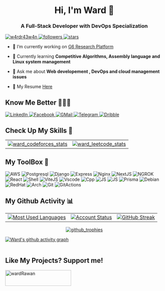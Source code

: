 <h1 align="center">Hi, I'm Ward 👋</h1>
<h3 align="center">A Full-Stack Developer with DevOps Specialization</h3>

<p align="left"> 
  <a href="https://github.com/w4rdr43w4n" target="_blank">
    <img src="https://komarev.com/ghpvc/?username=w4rdr43w4n&label=Profile%20views&color=ff8234&style=flat" alt="w4rdr43w4n" /> 
  </a> 
  <a href="https://github.com/w4rdr43w4n?tab=followers" target="_blank">
    <img alt="followers" src="https://img.shields.io/github/followers/w4rdr43w4n?label=Followers&style=social">
  </a>
  <a href="https://github.com/w4rdr43w4n?tab=stars" target="_blank"> 
    <img src="https://img.shields.io/github/stars/w4rdr43w4n?label=Stars" alt="stars" />
  </a>
</p>

- 🔭 I’m currently working on [G6 Research Platform](https://github.com/w4rdr43w4n/G6Latest)

- 🌱 Currently learning **Competitive Algorithms, Assembly language and Linux system management**

- 💬 Ask me about **Web developement , DevOps and cloud management issues**

- 📄 My Resume [Here](https://drive.google.com/file/d/1HjNSyAanv3l5reKfXd1IBjPQgQ9V3kAl/view?usp=drive_link)


## Know Me Better 🧑🏻‍💻

<p align="left">
  <!-- LinkedIn -->
  <a href="https://www.linkedin.com/in/ward-raawan-857260314" target="_blank">
    <img src="https://img.shields.io/badge/LinkedIn-0077B5?style=flat-square&logo=linkedin&logoColor=white" alt="LinkedIn">
  </a>
  <!-- Facebook -->
  <a href="https://www.facebook.com/profile.php?id=100079735433794&mibextid=ZbWKwL" target="_blank">
    <img src="https://img.shields.io/badge/Facebook-%231877F2.svg?&style=flat-square&logo=facebook&logoColor=white" alt="Facebook">
  </a>
  <!-- GMail -->
  <a href="mailto:wardrawan535@gmail.com" target="_blank">
    <img src="https://img.shields.io/badge/Gmail-D14836?style=flat-square&logo=gmail&logoColor=white" alt="GMail">
  </a>
  <!-- Telegram -->
  <a href="https://t.me/WHEXEHWz" target="_blank">
    <img src="https://img.shields.io/badge/Telegram-2CA5E0?style=flat-square&logo=telegram&logoColor=whitee" alt="Telegram">
  </a>
  <!-- Dribble -->
  <a href="https://dribbble.com/ward_r3" target="_blank">
    <img src="https://img.shields.io/badge/Dribbble-EA4C89?style=flat-square&logo=dribbble&logoColor=white" alt="Dribble" />
  </a>
</p>

## Check Up My Skills 💪
<table>
  <tr>
    <td>
      <a href="https://codeforces.com/profile/IwxwI" target="_blank">
        <img src="https://codeforces-readme-stats.vercel.app/api/card?username=IwxwI&theme=tokyonight" alt="ward_codeforces_stats" />
      </a>
    </td>
    <td>
      <a href="https://leetcode.com/u/ward_r3/" target="_blank">
        <img src="https://leetcode-badge-sage.vercel.app/badge/ward_r3?theme=tokyo-night" alt="ward_leetcode_stats" />
      </a>
    </td>
  </tr>
</table>

## My ToolBox 🧰
<p align="left">
<!-- AWS -->
  <img alt="AWS" src="https://img.shields.io/badge/Amazon_AWS-FF9900F?style=for-the-badge&logo=amazonaws&logoColor=white">
<!-- Postrgresql -->
  <img alt="Postgresql" src="https://img.shields.io/badge/PostgreSQL-316192?style=for-the-badge&logo=postgresql&logoColor=white">
<!-- Django -->
  <img alt="Django" src="https://img.shields.io/badge/Django-092E20?style=for-the-badge&logo=django&logoColor=green">
<!-- Express -->
  <img alt="Express" src="https://img.shields.io/badge/Express%20js-000000?style=for-the-badge&logo=express&logoColor=white">
<!-- NGINX -->
  <img alt="Nginx" src="https://img.shields.io/badge/Nginx-009639?style=for-the-badge&logo=nginx&logoColor=white">
<!-- NextJS -->
  <img alt="NextJS" src="https://img.shields.io/badge/next%20js-000000?style=for-the-badge&logo=nextdotjs&logoColor=white">

<!-- NGROK -->
  <img alt="NGROK" src="https://img.shields.io/badge/ngrok-140648?style=for-the-badge&logo=Ngrok&logoColor=white">
<!-- React -->
  <img alt="React" src="https://img.shields.io/badge/React-20232A?style=for-the-badge&logo=react&logoColor=61DAFB">
<!-- Shell -->
  <img alt="Shell" src="https://img.shields.io/badge/Shell_Script-121011?style=for-the-badge&logo=gnu-bash&logoColor=white">
<!-- ViteJS -->
  <img alt="ViteJS" src="https://img.shields.io/badge/Vite-B73BFE?style=for-the-badge&logo=vite&logoColor=FFD62E">
<!-- VSCODE -->
  <img alt="Vscode" src="https://img.shields.io/badge/VSCode-0078D4?style=for-the-badge&logo=visual%20studio%20code&logoColor=white">
<!-- C++ -->
  <img alt="Cpp" src="https://img.shields.io/badge/C%2B%2B-00599C?style=for-the-badge&logo=c%2B%2B&logoColor=white">
<!-- TS -->
  <img alt="JS" src="https://img.shields.io/badge/TypeScript-007ACC?style=for-the-badge&logo=typescript&logoColor=white"> 
<!-- Python -->
  <img alt="JS" src="https://img.shields.io/badge/Python-FFD43B?style=for-the-badge&logo=python&logoColor=blue"> 
<!-- Prisma -->
  <img alt="Prisma" src="https://img.shields.io/badge/Prisma-3982CE?style=for-the-badge&logo=Prisma&logoColor=white"> 
<!-- Debian -->
  <img alt="Debian" src="https://img.shields.io/badge/Debian-A81D33?style=for-the-badge&logo=debian&logoColor=white"> 
<!-- RedHat -->
  <img alt="RedHat" src="https://img.shields.io/badge/Red%20Hat-EE0000?style=for-the-badge&logo=redhat&logoColor=white"> 
<!-- Arch -->
  <img alt="Arch" src="https://img.shields.io/badge/Arch_Linux-1793D1?style=for-the-badge&logo=arch-linux&logoColor=white"> 
<!-- Git -->
  <img alt="Git" src="https://img.shields.io/badge/GIT-E44C30?style=for-the-badge&logo=git&logoColor=white"> 
<!-- Github Actions -->
  <img alt="GitActions" src="https://img.shields.io/badge/Github%20Actions-282a2e?style=for-the-badge&logo=githubactions&logoColor=367cfe"> 
</p>

## My Github Activity 📊

<table>
  <tr>
    <td>
      <a href="https://github.com/w4rdr43w4n">
        <img src="https://github-readme-stats.vercel.app/api/top-langs/?username=w4rdr43w4n&layout=compact&theme=radical" alt="Most Used Languages">
      </a>
    </td>
    <td>
      <a href="https://github.com/w4rdr43w4n">
        <img src="https://github-readme-stats.vercel.app/api?username=w4rdr43w4n&show_icons=true&theme=radical" alt="Account Status">
      </a>
    </td>
    <td>
     <a href="https://github.com/w4rdr43w4n">
       <img src="https://streak-stats.demolab.com/?user=w4rdr43w4n&theme=radical" alt="GitHub Streak">
     </a>
    </td>
  </tr>
</table>

<p align="center">
  <a href="https://github.com/w4rdr43w4n">
    <img src="https://github-profile-trophy.vercel.app/?username=w4rdr43w4n&theme=radical" alt="github_trophies" />
  </a>
</p>

[![Ward's github activity graph](https://github-readme-activity-graph.vercel.app/graph?username=w4rdr43w4n&theme=github-compact)](https://github.com/w4rdr43w4n)
<br><br>
## Like My Projects? Support me!
<a href="https://www.buymeacoffee.com/wardRawan"> 
  <img align="left" src="https://cdn.buymeacoffee.com/buttons/v2/default-yellow.png" height="50" width="210" alt="wardRawan" />
</a>
